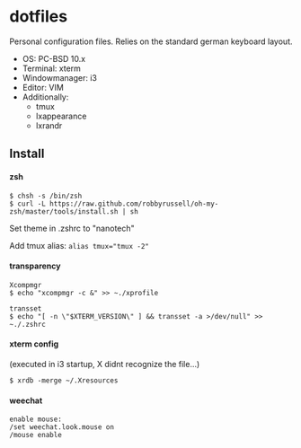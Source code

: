 # dotfiles

Personal configuration files. Relies on the standard german keyboard layout.

- OS: PC-BSD 10.x
- Terminal: xterm
- Windowmanager: i3
- Editor: VIM
- Additionally:
  - tmux
  - lxappearance
  - lxrandr

## Install

#### zsh

```shell
$ chsh -s /bin/zsh
$ curl -L https://raw.github.com/robbyrussell/oh-my-zsh/master/tools/install.sh | sh
```

Set theme in .zshrc to "nanotech"

Add tmux alias: `alias tmux="tmux -2"`

#### transparency

```shell
Xcompmgr
$ echo "xcompmgr -c &" >> ~./xprofile

transset
$ echo "[ -n \"$XTERM_VERSION\" ] && transset -a >/dev/null" >> ~./.zshrc
```

#### xterm config 

(executed in i3 startup, X didnt recognize the file...)

```shell
$ xrdb -merge ~/.Xresources
```

#### weechat

```
enable mouse:
/set weechat.look.mouse on
/mouse enable
```
